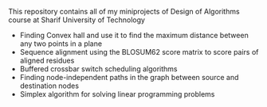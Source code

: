 This repository contains all of my miniprojects of Design of Algorithms course at Sharif University of Technology
- Finding Convex hall and use it to find the maximum distance between any two points in a plane
- Sequence alignment using the BLOSUM62 score matrix to score pairs of aligned residues
- Buffered crossbar switch scheduling algorithms
- Finding node-independent paths in the graph between source and destination nodes
- Simplex algorithm for solving linear programming problems
